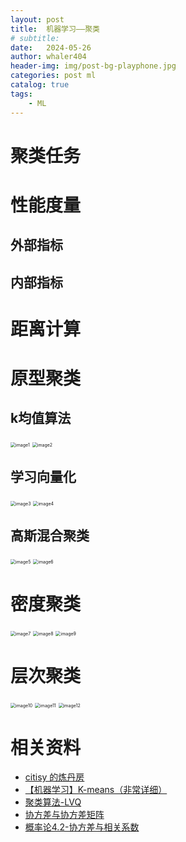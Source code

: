 ```yaml
---
layout: post
title:  机器学习——聚类
# subtitle: 
date:   2024-05-26
author: whaler404
header-img: img/post-bg-playphone.jpg
categories: post ml
catalog: true
tags:
    - ML
---
```


# 聚类任务

# 性能度量

## 外部指标

## 内部指标

# 距离计算

# 原型聚类

## k均值算法

<img src="/assets/images/机器学习聚类.assets/image1.png" alt="image1" style="zoom: 50%;" />

<img src="/assets/images/机器学习聚类.assets/image2.png" alt="image2" style="zoom: 50%;" />

## 学习向量化

<img src="/assets/images/机器学习聚类.assets/image3.png" alt="image3" style="zoom: 50%;" />

<img src="/assets/images/机器学习聚类.assets/image4.png" alt="image4" style="zoom: 50%;" />

## 高斯混合聚类

<img src="/assets/images/机器学习聚类.assets/image5.png" alt="image5" style="zoom: 50%;" />

<img src="/assets/images/机器学习聚类.assets/image6.png" alt="image6" style="zoom: 50%;" />

# 密度聚类

<img src="/assets/images/机器学习聚类.assets/image7.png" alt="image7" style="zoom: 50%;" />

<img src="/assets/images/机器学习聚类.assets/image8.png" alt="image8" style="zoom: 50%;" />

<img src="/assets/images/机器学习聚类.assets/image9.png" alt="image9" style="zoom: 50%;" />

# 层次聚类

<img src="/assets/images/机器学习聚类.assets/image10.png" alt="image10" style="zoom: 50%;" />

<img src="/assets/images/机器学习聚类.assets/image11.png" alt="image11" style="zoom: 50%;" />

<img src="/assets/images/机器学习聚类.assets/image12.png" alt="image12" style="zoom: 50%;" />


# 相关资料 
- [citisy 的炼丹房](https://www.citisy.site/)
- [【机器学习】K-means（非常详细）](https://zhuanlan.zhihu.com/p/78798251)
- [聚类算法-LVQ](https://zhuanlan.zhihu.com/p/447973543)
- [协方差与协方差矩阵](https://www.cnblogs.com/terencezhou/p/6235974.html)
- [概率论4.2-协方差与相关系数](https://zhuanlan.zhihu.com/p/570460914)